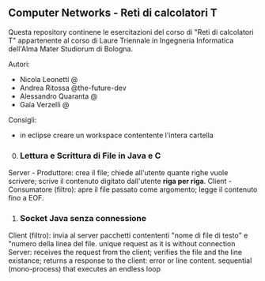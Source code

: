 ## Computer Networks - Reti di calcolatori T
Questa repository continene le esercitazioni del corso di "Reti di calcolatori T" appartenente al corso di Laure Triennale in Ingegneria Informatica dell'Alma Mater Studiorum di Bologna.

Autori:
 - Nicola Leonetti @
 - Andrea Ritossa @the-future-dev
 - Alessandro Quaranta @
 - Gaia Verzelli @

Consigli:
 - in eclipse creare un workspace contentente l'intera cartella

0. ### Lettura e Scrittura di File in Java e C
Server - Produttore: crea il file; chiede all'utente quante righe vuole scrivere; scrive il contenuto digitato dall'utente **riga per riga**.
Client - Consumatore (filtro): apre il file passato come argomento; legge il contenuto fino a EOF.

1. ### Socket Java senza connessione
Client (filtro): invia al server pacchetti contententi "nome di file di testo" e "numero della linea del file.
    unique request as it is without connection
Server: receives the request from the client; verifies the file and the line existance; returns a response to the client: error or line content.
    sequential (mono-process) that executes an endless loop
 
